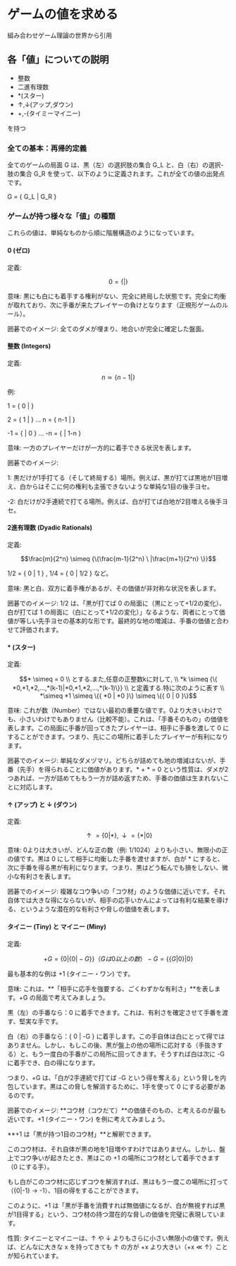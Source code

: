 # ゲームの値を求める
組み合わせゲーム理論の世界から引用
## 各「値」についての説明
- 整数
- 二進有理数
- *(スター)
- ↑,↓(アップ,ダウン)
- +,-(タイミーマイニー)

を持つ

### 全ての基本：再帰的定義
全てのゲームの局面 G は、黒（左）の選択肢の集合 G_L と、白（右）の選択-肢の集合 G_R を使って、以下のように定義されます。これが全ての値の出発点です。

G = { G_L | G_R }

### ゲームが持つ様々な「値」の種類
これらの値は、単純なものから順に階層構造のようになっています。

#### 0 (ゼロ)
定義: 
```math
0 = { \{| \}}
```
意味: 黒にも白にも着手する権利がない、完全に終局した状態です。完全に均衡が取れており、次に手番が来たプレイヤーの負けとなります（正規形ゲームのルール）。

囲碁でのイメージ: 全てのダメが埋まり、地合いが完全に確定した盤面。

#### 整数 (Integers)
定義:
```math
n \simeq { \{ n-1|\}}
```

例:

1 = { 0 | }

2 = { 1 | } ... n = { n-1 | }

-1 = { | 0 } ... -n = { | 1-n }

意味: 一方のプレイヤーだけが一方的に着手できる状況を表します。

囲碁でのイメージ:

1: 黒だけが1手打てる（そして終局する）場所。例えば、黒が打てば黒地が1目増え、白からはそこに何の権利も主張できないような単純な1目の後手ヨセ。

-2: 白だけが2手連続で打てる場所。例えば、白が打てば白地が2目増える後手ヨセ。

#### 2進有理数 (Dyadic Rationals)
定義:
```math
\frac{m}{2^n} \simeq  {\{\frac{m-1}{2^n} \
|\frac{m+1}{2^n} \}}
```

 1/2 = { 0 | 1 } , 1/4 = { 0 | 1/2 } など。

意味: 黒と白、双方に着手権があるが、その価値が非対称な状況を表します。

囲碁でのイメージ: 1/2 は、「黒が打てば 0 の局面に（黒にとって+1/2の変化）、白が打てば 1 の局面に（白にとって+1/2の変化）」なるような、両者にとって価値が等しい先手ヨセの基本的な形です。最終的な地の増減は、手番の価値と合わせて評価されます。

#### * (スター)
定義: 
```math
* \simeq = 0 \\
とする.また,任意の正整数kに対して, \\
*k \simeq {\{ *0,*1,*2,...,*(k-1)|*0,*1,*2,...,*(k-1)\}}  \\

と定義する.特に次のように表す \\
*\simeq *1 \simeq \{{ *0 | *0 }\} \simeq \{{ 0 | 0 }\}
```
意味: これが数（Number）ではない最初の重要な値です。0より大きいわけでも、小さいわけでもありません（比較不能）。これは、「手番そのもの」の価値を表します。この局面に手番が回ってきたプレイヤーは、相手に手番を渡して 0 にすることができます。つまり、先にこの場所に着手したプレイヤーが有利になります。

囲碁でのイメージ: 単純なダメヅマリ。どちらが詰めても地の増減はないが、手番（先手）を得られることに価値があります。* + * = 0 という性質は、ダメが2つあれば、一方が詰めてももう一方が詰め返すため、手番の価値は生まれないことに対応します。

#### ↑ (アップ) と ↓ (ダウン)
定義: 
```math
↑ = {\{ 0 | * \}} , ↓ = {\{ * | 0 \}}
```
意味: 0よりは大きいが、どんな正の数（例: 1/1024）よりも小さい、無限小の正の値です。黒は 0 にして相手に均衡した手番を渡せますが、白が * にすると、次に手番を得る黒が有利になります。つまり、黒はどう転んでも損をしない、微小な有利さを表します。

囲碁でのイメージ: 複雑なコウ争いの「コウ材」のような価値に近いです。それ自体では大きな得にならないが、相手の応手いかんによっては有利な結果を導ける、というような潜在的な有利さや脅しの価値を表します。


#### タイニー (Tiny) と マイニー (Miny)
定義:
```math
+G = {\{ 0 | \{ 0 | -G \}\}} （G は 0 以上の数）

-G = {\{\{ G | 0 \} | 0 \}}
```
最も基本的な例は +1 (タイニー・ワン) です。

意味:
これは、**「相手に応手を強要する、ごくわずかな有利さ」**を表します。+G の局面で考えてみましょう。

黒（左）の手番なら：0 に着手できます。これは、有利さを確定させて手番を渡す、堅実な手です。

白（右）の手番なら：{ 0 | -G } に着手します。この手自体は白にとって得ではありません。しかし、もしこの後、黒が盤上の他の場所に応対する（手抜きする）と、もう一度白の手番がこの局所に回ってきます。そうすれば白は次に -G に着手でき、白の得になります。

つまり、+G は、「白が2手連続で打てば -G という得を奪える」という脅しを内包しています。黒はこの脅しを解消するために、1手を使って 0 にする必要があるのです。

囲碁でのイメージ:
**コウ材（コウだて）**の価値そのもの、と考えるのが最も近いです。+1 (タイニー・ワン) を例に考えてみましょう。

**+1 は「黒が持つ1目のコウ材」**と解釈できます。

このコウ材は、それ自体が黒の地を1目増やすわけではありません。しかし、盤上でコウ争いが起きたとき、黒はこの +1 の場所にコウ材として着手できます（0 にする手）。

もし白がこのコウ材に応じずコウを解消すれば、黒はもう一度この場所に打って（{0|-1} → -1）、1目の得をすることができます。

このように、+1 は「黒が手番を消費すれば無価値になるが、白が無視すれば黒が1目得する」という、コウ材の持つ潜在的な脅しの価値を完璧に表現しています。

性質:
タイニーとマイニーは、↑ や ↓ よりもさらに小さい無限小の値です。例えば、どんなに大きな x を持ってきても ↑ の方が +x より大きい（+x ≪ ↑）ことが知られています。